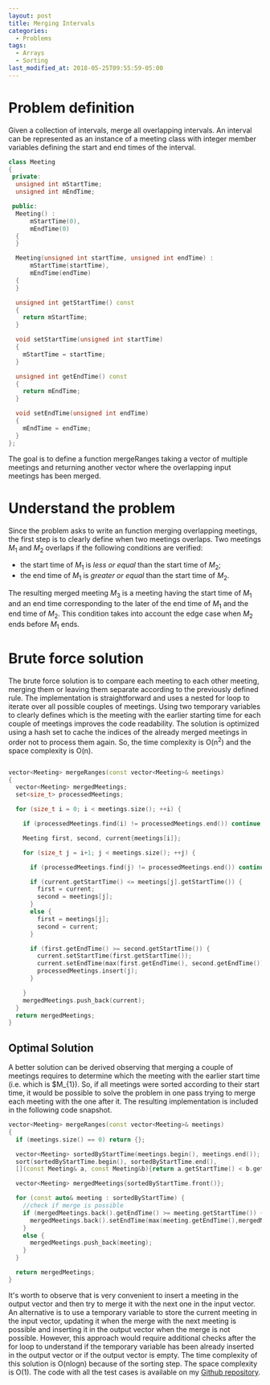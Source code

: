 ```yaml
---
layout: post
title: Merging Intervals
categories:
  - Problems
tags:
  - Arrays
  - Sorting
last_modified_at: 2018-05-25T09:55:59-05:00
---
```


# Problem definition

Given a collection of intervals, merge all overlapping intervals. An interval
can be represented as an instance of a meeting class with integer member
variables defining the start and end times of the interval.

```cpp
class Meeting
{
 private:
  unsigned int mStartTime;
  unsigned int mEndTime;

 public:
  Meeting() :
      mStartTime(0),
      mEndTime(0)
  {
  }

  Meeting(unsigned int startTime, unsigned int endTime) :
      mStartTime(startTime),
      mEndTime(endTime)
  {
  }

  unsigned int getStartTime() const
  {
    return mStartTime;
  }

  void setStartTime(unsigned int startTime)
  {
    mStartTime = startTime;
  }

  unsigned int getEndTime() const
  {
    return mEndTime;
  }

  void setEndTime(unsigned int endTime)
  {
    mEndTime = endTime;
  }
};
```

The goal is to define a function mergeRanges taking a vector of multiple
meetings and returning another vector where the overlapping input meetings has
been merged.

# Understand the problem

Since the problem asks to write an function merging overlapping meetings, the
first step is to clearly define when two meetings overlaps. Two meetings
$M_{1}$ and $M_{2}$ overlaps if the following conditions are verified:
* the start time of $M_{1}$ is *less or equal* than the start time of $M_{2}$;
* the end time of $M_{1}$ is *greater or equal* than the start time of $M_{2}$.

The resulting merged meeting $M_{3}$ is a meeting having the start time of
$M_{1}$ and an end time corresponding to the later of the end time of
$M_{1}$ and the end time of $M_{2}$. This condition takes into account the edge
case when $M_{2}$ ends before $M_{1}$ ends.

# Brute force solution

The brute force solution is to compare each meeting to each other meeting,
merging them or leaving them separate according to the previously defined rule.
The implementation is straightforward and uses a nested for loop to iterate over
all possible couples of meetings. Using two temporary variables to clearly
defines which is the meeting with the earlier starting time for each couple of
meetings improves the code readability. The solution is optimized using a hash set to cache the
indices of the already merged meetings in order not to process them
again. So, the time complexity is O(n<sup>2</sup>) and the space complexity is O(n).

```cpp

vector<Meeting> mergeRanges(const vector<Meeting>& meetings)
{
  vector<Meeting> mergedMeetings;
  set<size_t> processedMeetings;

  for (size_t i = 0; i < meetings.size(); ++i) {

    if (processedMeetings.find(i) != processedMeetings.end()) continue;

    Meeting first, second, current{meetings[i]};

    for (size_t j = i+1; j < meetings.size(); ++j) {

      if (processedMeetings.find(j) != processedMeetings.end()) continue;

      if (current.getStartTime() <= meetings[j].getStartTime()) {
        first = current;
        second = meetings[j];
      }
      else {
        first = meetings[j];
        second = current;
      }

      if (first.getEndTime() >= second.getStartTime()) {
        current.setStartTime(first.getStartTime());
        current.setEndTime(max(first.getEndTime(), second.getEndTime()));
        processedMeetings.insert(j);
      }

    }
    mergedMeetings.push_back(current);
  }
  return mergedMeetings;
}

```

## Optimal Solution

A better solution can be derived observing that merging a couple of meetings
requires to determine which the meeting with the earlier start time (i.e. which
is $M_{1}). So, if all meetings were sorted according to their start time, it
would be possible to solve the problem in one pass trying to merge each meeting
with the one after it. The resulting implementation is included in the following
code snapshot.

```cpp
vector<Meeting> mergeRanges(const vector<Meeting>& meetings)
{
  if (meetings.size() == 0) return {};

  vector<Meeting> sortedByStartTime(meetings.begin(), meetings.end());
  sort(sortedByStartTime.begin(), sortedByStartTime.end(),
  [](const Meeting& a, const Meeting&b){return a.getStartTime() < b.getStartTime();});

  vector<Meeting> mergedMeetings{sortedByStartTime.front()};

  for (const auto& meeting : sortedByStartTime) {
    //check if merge is possible
    if (mergedMeetings.back().getEndTime() >= meeting.getStartTime()) {
      mergedMeetings.back().setEndTime(max(meeting.getEndTime(),mergedMeetings.back().getEndTime()));
    }
    else {
      mergedMeetings.push_back(meeting);
    }
  }

  return mergedMeetings;
}
```

It's worth to observe that is very convenient to insert a meeting in the
output vector and then try to merge it with the next one in the input vector. An
alternative is to use a temporary variable to store the current meeting in the
input vector, updating it when the merge with the next meeting is possible and
inserting it in the output vector when the merge is not possible. However, this approach
would require additional checks after the for loop to understand if the
temporary variable has been already inserted in the output vector or if the
output vector is empty. The time complexity of this solution is O(nlogn) because
of the sorting step. The space complexity is O(1). The code with all the
test cases is available on my [Github repository](https://github.com/feranco/Problems/tree/master/Arrays/MergingIntervals).
